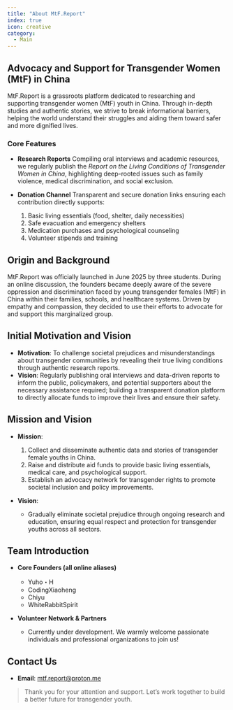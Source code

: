 ```yaml
---
title: "About MtF.Report"
index: true
icon: creative
category:
  - Main
---
```

## Advocacy and Support for Transgender Women (MtF) in China

MtF.Report is a grassroots platform dedicated to researching and supporting transgender women (MtF) youth in China. Through in-depth studies and authentic stories, we strive to break informational barriers, helping the world understand their struggles and aiding them toward safer and more dignified lives.

### Core Features

- **Research Reports**
  Compiling oral interviews and academic resources, we regularly publish the *Report on the Living Conditions of Transgender Women in China*, highlighting deep-rooted issues such as family violence, medical discrimination, and social exclusion.

- **Donation Channel**
  Transparent and secure donation links ensuring each contribution directly supports:
  1. Basic living essentials (food, shelter, daily necessities)
  2. Safe evacuation and emergency shelters
  3. Medication purchases and psychological counseling
  4. Volunteer stipends and training

## Origin and Background

MtF.Report was officially launched in June 2025 by three students. During an online discussion, the founders became deeply aware of the severe oppression and discrimination faced by young transgender females (MtF) in China within their families, schools, and healthcare systems. Driven by empathy and compassion, they decided to use their efforts to advocate for and support this marginalized group.

## Initial Motivation and Vision

* **Motivation**: To challenge societal prejudices and misunderstandings about transgender communities by revealing their true living conditions through authentic research reports.
* **Vision**: Regularly publishing oral interviews and data-driven reports to inform the public, policymakers, and potential supporters about the necessary assistance required; building a transparent donation platform to directly allocate funds to improve their lives and ensure their safety.

## Mission and Vision

* **Mission**:

  1. Collect and disseminate authentic data and stories of transgender female youths in China.
  2. Raise and distribute aid funds to provide basic living essentials, medical care, and psychological support.
  3. Establish an advocacy network for transgender rights to promote societal inclusion and policy improvements.
* **Vision**:
  * Gradually eliminate societal prejudice through ongoing research and education, ensuring equal respect and protection for transgender youths across all sectors.

## Team Introduction

* **Core Founders (all online aliases)**

  * Yuho・H
  * CodingXiaoheng
  * Chiyu
  * WhiteRabbitSpirit
* **Volunteer Network & Partners**

  * Currently under development. We warmly welcome passionate individuals and professional organizations to join us!

## Contact Us

* **Email**: [mtf.report@proton.me](mailto:mtf.report@proton.me)

> Thank you for your attention and support. Let’s work together to build a better future for transgender youth.